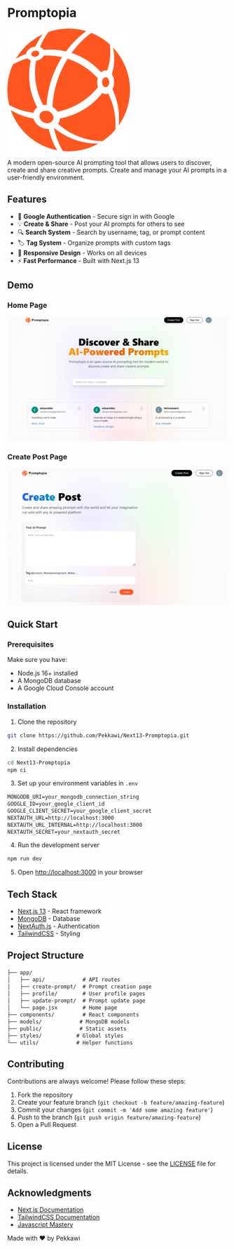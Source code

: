 # Promptopia

![Promptopia Banner](public/assets/images/logo.svg)

A modern open-source AI prompting tool that allows users to discover, create and share creative prompts. Create and manage your AI prompts in a user-friendly environment.

## Features

- 🔐 **Google Authentication** - Secure sign in with Google
- 💡 **Create & Share** - Post your AI prompts for others to see
- 🔍 **Search System** - Search by username, tag, or prompt content
- 🏷️ **Tag System** - Organize prompts with custom tags
- 📱 **Responsive Design** - Works on all devices
- ⚡ **Fast Performance** - Built with Next.js 13

## Demo

### Home Page

![Promptopia Demo](./public/assets/images/Promptopia%20Demo.png)

### Create Post Page

![Create Post](./public/assets/images/Create%20Post.png)

## Quick Start

### Prerequisites

Make sure you have:

- Node.js 16+ installed
- A MongoDB database
- A Google Cloud Console account

### Installation

1. Clone the repository

```bash
git clone https://github.com/Pekkawi/Next13-Promptopia.git
```

2. Install dependencies

```bash
cd Next13-Promptopia
npm ci
```

3. Set up your environment variables in `.env`

```env
MONGODB_URI=your_mongodb_connection_string
GOOGLE_ID=your_google_client_id
GOOGLE_CLIENT_SECRET=your_google_client_secret
NEXTAUTH_URL=http://localhost:3000
NEXTAUTH_URL_INTERNAL=http://localhost:3000
NEXTAUTH_SECRET=your_nextauth_secret
```

4. Run the development server

```bash
npm run dev
```

5. Open [http://localhost:3000](http://localhost:3000) in your browser

## Tech Stack

- [Next.js 13](https://nextjs.org/) - React framework
- [MongoDB](https://www.mongodb.com/) - Database
- [NextAuth.js](https://next-auth.js.org/) - Authentication
- [TailwindCSS](https://tailwindcss.com/) - Styling

## Project Structure

```
├── app/
│   ├── api/            # API routes
│   ├── create-prompt/  # Prompt creation page
│   ├── profile/        # User profile pages
│   ├── update-prompt/  # Prompt update page
│   └── page.jsx        # Home page
├── components/         # React components
├── models/            # MongoDB models
├── public/            # Static assets
├── styles/           # Global styles
└── utils/            # Helper functions
```

## Contributing

Contributions are always welcome! Please follow these steps:

1. Fork the repository
2. Create your feature branch (`git checkout -b feature/amazing-feature`)
3. Commit your changes (`git commit -m 'Add some amazing feature'`)
4. Push to the branch (`git push origin feature/amazing-feature`)
5. Open a Pull Request

## License

This project is licensed under the MIT License - see the [LICENSE](LICENSE) file for details.

## Acknowledgments

- [Next.js Documentation](https://nextjs.org/docs)
- [TailwindCSS Documentation](https://tailwindcss.com/docs)
- [Javascript Mastery](https://www.youtube.com/@javascriptmastery)

Made with ❤️ by Pekkawi
